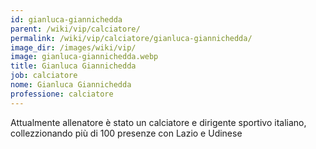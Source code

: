 ```yaml
---
id: gianluca-giannichedda
parent: /wiki/vip/calciatore/
permalink: /wiki/vip/calciatore/gianluca-giannichedda/
image_dir: /images/wiki/vip/
image: gianluca-giannichedda.webp
title: Gianluca Giannichedda
job: calciatore
nome: Gianluca Giannichedda
professione: calciatore
---
```

Attualmente allenatore è stato un calciatore e dirigente sportivo italiano, collezzionando più di 100 presenze con Lazio e Udinese